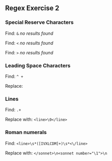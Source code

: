 ## Regex Exercise 2

### Special Reserve Characters
Find: `&` *no results found*

Find: `<` *no results found*

Find: `>` *no results found* 



### Leading Space Characters
Find: `^ + `

Replace: ` `

### Lines
Find: `.+`

Replace with: `<line>\0</line>`


### Roman numerals 

Find: `<line>\s*([IVXLCDM]+)\s*<\/line>`

Replace with: `</sonnet>\n<sonnet number="\1">\n`
